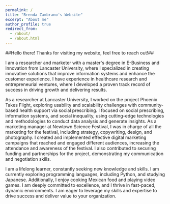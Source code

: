 ```yaml
---
permalink: /
title: "Brenda Zambrano's Website"
excerpt: "About me"
author_profile: true
redirect_from: 
  - /about/
  - /about.html
---
```


##Hello there! Thanks for visiting my website, feel free to reach out!##

I am a researcher and marketer with a master's degree in E-Business and Innovation from Lancaster University, where I specialized in creating innovative solutions that improve information systems and enhance the customer experience. I have experience in healthcare research and entrepreneurial ventures, where I developed a proven track record of success in driving growth and delivering results.

As a researcher at Lancaster University, I worked on the project Phoenix Takes Flight, exploring usability and scalability challenges with community-based health support via social prescribing. I focused on social prescribing, information systems, and social inequality, using cutting-edge technologies and methodologies to conduct data analysis and generate insights. As a marketing manager at Newtown Science Festival, I was in charge of all the marketing for the festival, including strategy, copywriting, design, and photography. I created and implemented effective digital marketing campaigns that reached and engaged different audiences, increasing the attendance and awareness of the festival. I also contributed to securing funding and partnerships for the project, demonstrating my communication and negotiation skills.

I am a lifelong learner, constantly seeking new knowledge and skills. I am currently exploring programming languages, including Python, and studying Japanese. Additionally, I enjoy cooking Mexican food and playing video games. I am deeply committed to excellence, and I thrive in fast-paced, dynamic environments. I am eager to leverage my skills and expertise to drive success and deliver value to your organization.